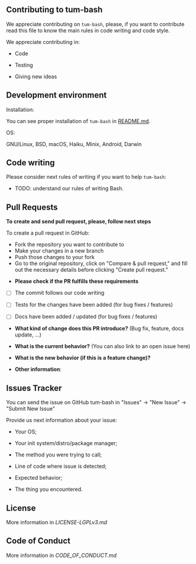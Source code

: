 ## Contributing to tum-bash

We appreciate contributing on `tum-bash`, please, if you want to contribute read this file to know the main rules in code writing and code style.

We appreciate contributing in:

- Code

- Testing

- Giving new ideas

## Development environment

Installation:

You can see proper installation of `tum-bash` in [README.md](./README.md).

OS: 

GNU/Linux, BSD, macOS, Haiku, Minix, Android, Darwin

## Code writing

Please consider next rules of writing if you want to help `tum-bash`:

- TODO: understand our rules of writing Bash.

## Pull Requests

**To create and send pull request, please, follow next steps**

To create a pull request in GitHub:

- Fork the repository you want to contribute to
- Make your changes in a new branch
- Push those changes to your fork 
- Go to the original repository, click on "Compare & pull request," and fill out the necessary details before clicking "Create pull request."

* **Please check if the PR fulfills these requirements**
- [ ] The commit follows our code writing
- [ ] Tests for the changes have been added (for bug fixes / features)
- [ ] Docs have been added / updated (for bug fixes / features)


* **What kind of change does this PR introduce?** (Bug fix, feature, docs update, ...)



* **What is the current behavior?** (You can also link to an open issue here)



* **What is the new behavior (if this is a feature change)?**



* **Other information**:

## Issues Tracker

You can send the issue on GitHub tum-bash in "Issues" -> "New Issue" -> "Submit New Issue"

Provide us next information about your issue:

- Your OS;

- Your init system/distro/package manager;

- The method you were trying to call;

- Line of code where issue is detected;

- Expected behavior;

- The thing you encountered.

## License

More information in _LICENSE-LGPLv3.md_

## Code of Conduct

More information in _CODE_OF_CONDUCT.md_

